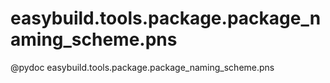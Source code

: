 # easybuild.tools.package.package_naming_scheme.pns

@pydoc easybuild.tools.package.package_naming_scheme.pns


